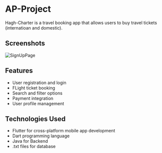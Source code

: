 # AP-Project

Hagh-Charter is a travel booking app that allows users to buy travel tickets (internatioan and domestic).

## Screenshots

![SignUpPage](https://s8.uupload.ir/files/screenshot_2023-07-02_105520_j8a6.png)

## Features

- User registration and login
- FLight ticket booking
- Search and filter options
- Payment integration
- User profile management

## Technologies Used

- Flutter for cross-platform mobile app development
- Dart programming language
- Java for Backend
- .txt files for database
  
